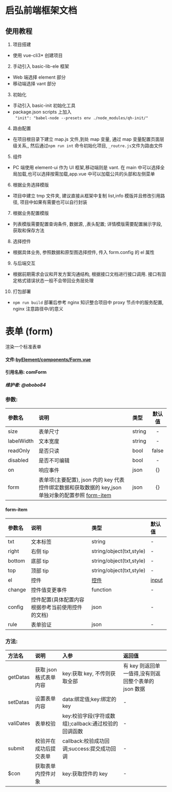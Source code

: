 # 启弘前端框架文档

## 使用教程

1. 项目搭建

- 使用 vue-cli3\* 创建项目

2. 手动引入 basic-lib-ele 框架

- Web 端选择 element 部分
- 移动端选择 vant 部分

3. 初始化

- 手动引入 basic-init 初始化工具
- package.json scripts 上加入  
  ` "init": "babel-node --presets env ./node_modules/qh-init/"`

4. 路由配置

- 在项目根目录下建立 map.js 文件,到处 map 变量, 通过 map 变量配置页面层级关系,, 然后通过`npm run int` 命令初始化项目, `_routre.js`文件为路由文件

5. 组件

- PC 端使用 element-ui 作为 UI 框架,移动端则是 vant. 在 main 中可以选择全局加载,也可以选择按需加载,app.vue 中可以加载公共的头部和左侧菜单

6. 根据业务选择模版

- 项目中建立 tmp 文件夹, 建议直接从框架中复制 list,info 模版并且修改引用路径, 项目中如果有需要也可以自行封装

7. 根据业务配置模版

- 列表模版需要配置查询条件, 数据源, ,表头配置; 详情模版需要配置展示字段, 获取和保存方法

8. 选择控件

- 根据具体业务, 参照数据和原型图选择控件, 传入 form.config 的 el 属性

9. 与后端交互

- 根据前期需求会议和开发方案沟通结构, 根据接口文档进行接口调用. 接口有固定格式错误状态一般不会带回业务层处理

10. 打包部署

- `npm run build` 部署后参考 nginx 知识整合项目中 proxy 节点中的服务配置, nginx 注意路径中/的意义

# 表单 (form)

渲染一个标准表单

#### 文件:[byElement/components/Form.vue](../blob/master/src/byElement/components/Form1.vue)

#### 引用名称: comForm

##### 维护者: @abobo84

### 参数:

| 参数名     | 说明                                                                                                             | 类型   | 默认值 |
| :--------- | :--------------------------------------------------------------------------------------------------------------- | :----- | :----: |
| size       | 表单尺寸                                                                                                         | string |   -    |
| labelWidth | 文本宽度                                                                                                         | string |   -    |
| readOnly   | 是否只读                                                                                                         | bool   | false  |
| disabled   | 是否不可编辑                                                                                                     | bool   |   -    |
| on         | 响应事件                                                                                                         | json   |   {}   |
| form       | 表单项(主要配置), json 内的 key 代表控件绑定数据和获取数据的 key,json 单独对象的配置参照 [form-item](#form-item) | json   |   {}   |

#### form-item

| 参数名 | 说明                                             | 类型                     | 默认值         |
| :----- | :----------------------------------------------- | :----------------------- | :------------- |
| txt    | 文本标签                                         | string                   | -              |
| right  | 右侧 tip                                         | string/object(txt,style) | -              |
| bottom | 底部 tip                                         | string/object(txt,style) | -              |
| top    | 顶部 tip                                         | string/object(txt,style) | -              |
| el     | 控件                                             | [控件](controls)         | [input](input) |
| change | 控件值变更事件                                   | function                 | -              |
| config | 控件配置(具体配置内容根据参考当前使用控件的文档) | json                     | -              |
| rule   | 表单验证                                         | json                     | -              |

### 方法:

| 方法名    | 说明                   | 入参                                                 | 返回值                                               |
| :-------- | :--------------------- | :--------------------------------------------------- | :--------------------------------------------------- |
| getDatas  | 获取 json 格式表单内容 | key:获取 key, 不传则获取全部                         | 有 key 则返回单一值得,没有则返回整个表单的 json 数据 |
| setDatas  | 设置表单内容           | data:绑定值;key:绑定的 key                           | -                                                    |
| valiDates | 表单校验               | key:校验字段(字符或数组);callback:通过校验的回调函数 | -                                                    |
| submit    | 校验并在成功后提交表单 | callback:校验成功回调;success:提交成功回调           | -                                                    |
| $con      | 获取表单内控件对象     | key:获取控件的 key                                   | -                                                    |

